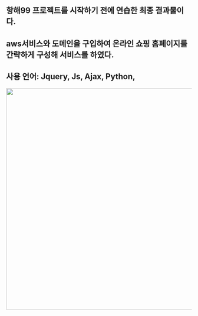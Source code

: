 ## 항해99 프로젝트를 시작하기 전에 연습한 최종 결과물이다.
## aws서비스와 도메인을 구입하여 온라인 쇼핑 홈페이지를 간략하게 구성해 서비스를 하였다.
## 사용 언어: Jquery, Js, Ajax, Python, 
<img src="https://user-images.githubusercontent.com/58503562/132932823-f3df08c6-a758-4e64-9c0c-91f1ef0a5275.PNG" width="1000" height="600">
